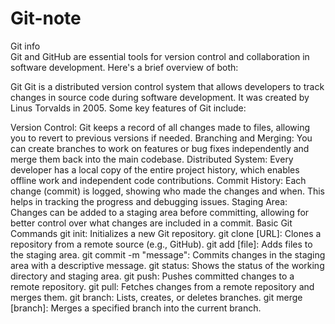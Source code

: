 # Git-note
Git info
<br>
Git and GitHub are essential tools for version control and collaboration in software development. Here's a brief overview of both:

Git
Git is a distributed version control system that allows developers to track changes in source code during software development. It was created by Linus Torvalds in 2005. Some key features of Git include:

Version Control: Git keeps a record of all changes made to files, allowing you to revert to previous versions if needed.
Branching and Merging: You can create branches to work on features or bug fixes independently and merge them back into the main codebase.
Distributed System: Every developer has a local copy of the entire project history, which enables offline work and independent code contributions.
Commit History: Each change (commit) is logged, showing who made the changes and when. This helps in tracking the progress and debugging issues.
Staging Area: Changes can be added to a staging area before committing, allowing for better control over what changes are included in a commit.
Basic Git Commands
git init: Initializes a new Git repository.
git clone [URL]: Clones a repository from a remote source (e.g., GitHub).
git add [file]: Adds files to the staging area.
git commit -m "message": Commits changes in the staging area with a descriptive message.
git status: Shows the status of the working directory and staging area.
git push: Pushes committed changes to a remote repository.
git pull: Fetches changes from a remote repository and merges them.
git branch: Lists, creates, or deletes branches.
git merge [branch]: Merges a specified branch into the current branch.